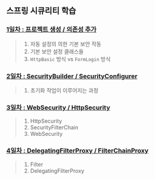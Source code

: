 ## 스프링 시큐리티 학습

### [1일차 : 프로젝트 생성 / 의존성 추가](https://github.com/LegdayDev/SpringSecurity_lab/blob/master/src/main/resources/md/day01.md)
> 1. 자동 설정의 의한 기본 보안 작동
> 2. 기본 보안 설정 클래스들
> 3. `HttpBasic` 방식 vs `FormLogin` 방식

### [2일차 : SecurityBuilder / SecurityConfigurer](https://github.com/LegdayDev/SpringSecurity_lab/blob/master/src/main/resources/md/day02.md)
> 1. 초기화 작업이 이루어지는 과정

### [3일차 : WebSecurity / HttpSecurity](https://github.com/LegdayDev/SpringSecurity_lab/blob/master/src/main/resources/md/day03.md)
> 1. HttpSecurity
> 2. SecurityFilterChain
> 3. WebSecurity

### [4일차 : DelegatingFilterProxy / FilterChainProxy](https://github.com/LegdayDev/SpringSecurity_lab/blob/master/src/main/resources/md/day04.md)
> 1. Filter
> 2. DelegatingFilterProxy